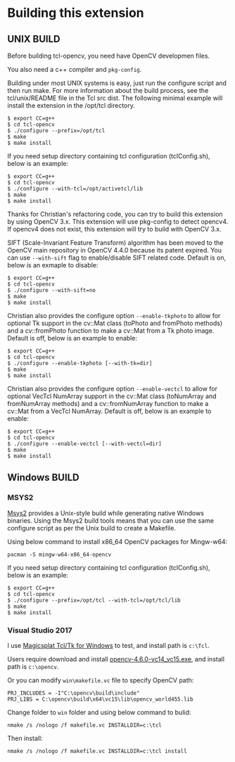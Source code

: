 # Building this extension

## UNIX BUILD

Before building tcl-opencv, you need have OpenCV developmen files.

You also need a c++ compiler and `pkg-config`.

Building under most UNIX systems is easy, just run the configure script
and then run make. For more information about the build process, see
the tcl/unix/README file in the Tcl src dist. The following minimal
example will install the extension in the /opt/tcl directory.

    $ export CC=g++
    $ cd tcl-opencv
    $ ./configure --prefix=/opt/tcl
    $ make
    $ make install

If you need setup directory containing tcl configuration (tclConfig.sh),
below is an example:

    $ export CC=g++
    $ cd tcl-opencv
    $ ./configure --with-tcl=/opt/activetcl/lib
    $ make
    $ make install

Thanks for Christian's refactoring code, you can try to build this
extension by using OpenCV 3.x. This extension will use pkg-config
to detect opencv4. If opencv4 does not exist, this extension will
try to build with OpenCV 3.x.

SIFT (Scale-Invariant Feature Transform) algorithm has been moved to
the OpenCV main repository in OpenCV 4.4.0 because its patent expired.
You can use `--with-sift` flag to enable/disable SIFT related code.
Default is on, below is an exmaple to disable:

    $ export CC=g++
    $ cd tcl-opencv
    $ ./configure --with-sift=no
    $ make
    $ make install

Christian also provides the configure option `--enable-tkphoto`
to allow for optional Tk support in the cv::Mat class (toPhoto and
fromPhoto methods) and a cv::fromPhoto function to make a cv::Mat
from a Tk photo image.
Default is off, below is an example to enable:

    $ export CC=g++
    $ cd tcl-opencv
    $ ./configure --enable-tkphoto [--with-tk=dir]
    $ make
    $ make install

Christian also provides the configure option `--enable-vectcl`
to allow for optional VecTcl NumArray support in the cv::Mat class
(toNumArray and fromNumArray methods) and a cv::fromNumArray function
to make a cv::Mat from a VecTcl NumArray.
Default is off, below is an example to enable:

    $ export CC=g++
    $ cd tcl-opencv
    $ ./configure --enable-vectcl [--with-vectcl=dir]
    $ make
    $ make install

## Windows BUILD

### MSYS2

[Msys2](https://www.msys2.org/)  provides a Unix-style build while generating
native Windows binaries. Using the Msys2 build tools means that you can use
the same configure script as per the Unix build to create a Makefile.

Using below command to install x86_64 OpenCV packages for Mingw-w64:

    pacman -S mingw-w64-x86_64-opencv

If you need setup directory containing tcl configuration (tclConfig.sh),
below is an example:

    $ export CC=g++
    $ cd tcl-opencv
    $ ./configure --prefix=/opt/tcl --with-tcl=/opt/tcl/lib
    $ make
    $ make install

### Visual Studio 2017

I use [Magicsplat Tcl/Tk for Windows](https://www.magicsplat.com/tcl-installer/index.html)
to test, and install path is `c:\Tcl`.

Users require download and install
[opencv-4.6.0-vc14_vc15.exe](https://sourceforge.net/projects/opencvlibrary/files/4.6.0/),
and install path is `c:\opencv`.

Or you can modify `win\makefile.vc` file to specify OpenCV path:

    PRJ_INCLUDES = -I"C:\opencv\build\include"
    PRJ_LIBS = C:\opencv\build\x64\vc15\lib\opencv_world455.lib

Change folder to `win` folder and using below command to bulid:

    nmake /s /nologo /f makefile.vc INSTALLDIR=c:\tcl

Then install:

    nmake /s /nologo /f makefile.vc INSTALLDIR=c:\tcl install
